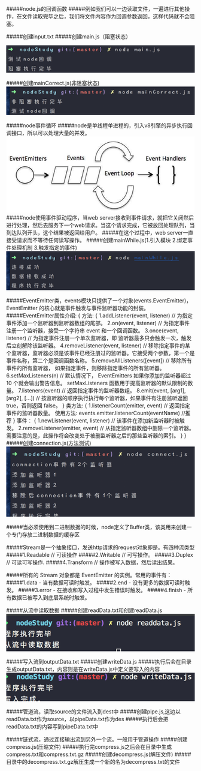 #####node.js的回调函数
#####例如我们可以一边读取文件，一遍进行其他操作，在文件读取完毕之后，我们将文件内容作为回调参数返回，这样代码就不会阻塞。

#####创建input.txt
#####创建main.js（阻塞状态）

<img src="img/zs.png"></img>

#####创建mainCorrect.js(非阻塞状态)
<img src="img/fzs.png"></img>

#####node事件循环
#####node是单线程单进程的，引入v8引擎的异步执行回调接口，所以可以处理大量的并发。
<img src="img/event_loop.jpg"></img>
#####node使用事件驱动程序，当web server接收到事件请求，就把它关闭然后进行处理，然后去服务下一个web请求。当这个请求完成，它被放回处理队列，当到达队列开头，这个结果被返回给用户。
#####在这个过程中，web server一直接受请求而不等待任何读写操作。
#####创建mainWhile.js(1.引入模块 2.绑定事件处理机制 3.触发指定的事件)
<img src="img/mainWhile.png"></img>

#####EventEmitter类，events模块只提供了一个对象(events.EventEmitter)，EventEmitter 的核心就是事件触发与事件监听器功能的封装。
#####EventEmitter属性介绍: {
       方法: {
               1.addListener(event, listener)    // 为指定事件添加一个监听器到监听器数组的尾部。
               2.on(event, listener) // 为指定事件注册一个监听器，接受一个字符串 event 和一个回调函数。
               3.once(event, listener) // 为指定事件注册一个单次监听器，即 监听器最多只会触发一次，触发后立刻解除该监听器。
               4.removeListener(event, listener) // 移除指定事件的某个监听器，监听器必须是该事件已经注册过的监听器。它接受两个参数，第一个是事件名称，第二个是回调函数名称。
               5.removeAllListeners([event]) // 移除所有事件的所有监听器， 如果指定事件，则移除指定事件的所有监听器。
               6.setMaxListeners(n) // 默认情况下， EventEmitters 如果你添加的监听器超过 10 个就会输出警告信息。 setMaxListeners 函数用于提高监听器的默认限制的数量。
               7.listeners(event) // 返回指定事件的监听器数组。
               8.emit(event, [arg1], [arg2], [...]) // 按监听器的顺序执行执行每个监听器，如果事件有注册监听返回 true，否则返回 false。
       }
       类方法: {
              1.listenerCount(emitter, event) // 返回指定事件的监听器数量。
              使用方法: events.emitter.listenerCount(eventName) //推荐
       }
       事件： {
              1.newListener(event, listener) // 该事件在添加新监听器时被触发。
              2.removeListener(emitter, event) // 从指定监听器数组中删除一个监听器。需要注意的是，此操作将会改变处于被删监听器之后的那些监听器的索引。
       }
}
#####创建connection.js(方法测试)
<img src="img/connect.png"></img>

#####当必须使用到二进制数据的时候，node定义了Buffer类，该类用来创建一个专门存放二进制数据的缓存区

#####Stream是一个抽象接口，发送http请求的request对象即是。有四种流类型
#####1.Readable // 可读操作
#####2.Writable // 可写操作。
#####3.Duplex // 可读可写操作.
#####4.Transform // 操作被写入数据，然后读出结果。

#####所有的 Stream 对象都是 EventEmitter 的实例。常用的事件有：
#####1.data - 当有数据可读时触发。
#####2.end - 没有更多的数据可读时触发。
#####3.error - 在接收和写入过程中发生错误时触发。
#####4.finish - 所有数据已被写入到底层系统时触发。

#####从流中读取数据
#####创建readData.txt和创建readData.js
<img src="img/readData.png"></img>

#####写入流到outputData.txt
#####创建writeData.js
#####执行后会在目录生成outputData.txt，内容则是在writeData.js中定义要写入的内容
<img src="img/writeData.png"></img>

#####管道流，读取source的文件流入到dest中
#####创建pipe.js,这边以readData.txt作为source，以pipeData.txt作为des
#####执行后会把readData.txt的内容写到pipeData.txt中

#####链式流，通过连接输出流到另外一个流。一般用于管道操作
#####创建compress.js(压缩文件)
#####执行完compress.js之后会在目录中生成compress.txt和compress.txt.gz
#####创建decompress.js(解压文件)
#####目录中的decompress.txt.gz解压生成一个新的名为decompress.txt的文件


